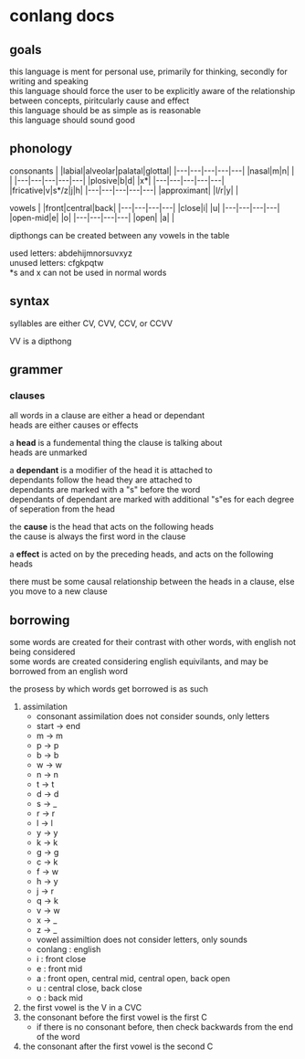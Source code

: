 
# conlang docs

## goals

this language is ment for personal use, primarily for thinking, secondly for writing and speaking  
this language should force the user to be explicitly aware of the relationship between concepts, piritcularly cause and effect  
this language should be as simple as is reasonable  
this language should sound good  

## phonology

consonants
| |labial|alveolar|palatal|glottal|
|---|---|---|---|---|
|nasal|m|n| | |
|---|---|---|---|---|
|plosive|b|d| |x*|
|---|---|---|---|---|
|fricative|v|s*/z|j|h|
|---|---|---|---|---|
|approximant| |l/r|y| |

vowels
| |front|central|back|
|---|---|---|---|
|close|i| |u|
|---|---|---|---|
|open-mid|e| |o|
|---|---|---|---|
|open| |a| |

dipthongs can be created between any vowels in the table  

used letters: abdehijmnorsuvxyz  
unused letters: cfgkpqtw  
\*s and x can not be used in normal words  

## syntax

syllables are either CV, CVV, CCV, or CCVV  

VV is a dipthong  

## grammer

### clauses

all words in a clause are either a head or dependant  
heads are either causes or effects  

a **head** is a fundemental thing the clause is talking about  
    heads are unmarked  

a **dependant** is a modifier of the head it is attached to  
    dependants follow the head they are attached to  
    dependants are marked with a "s" before the word  
    dependants of dependant are marked with additional "s"es for each degree of seperation from the head  

the **cause** is the head that acts on the following heads  
    the cause is always the first word in the clause  

a **effect** is acted on by the preceding heads, and acts on the following heads  

there must be some causal relationship between the heads in a clause, else you move to a new clause  

## borrowing

some words are created for their contrast with other words, with english not being considered  
some words are created considering english equivilants, and may be borrowed from an english word  

the prosess by which words get borrowed is as such  

1. assimilation
    - consonant assimilation does not consider sounds, only letters
    - start -> end
    - m -> m
    - p -> p
    - b -> b
    - w -> w
    - n -> n
    - t -> t
    - d -> d
    - s -> _
    - r -> r
    - l -> l
    - y -> y
    - k -> k
    - g -> g
    - c -> k
    - f -> w
    - h -> y
    - j -> r
    - q -> k
    - v -> w
    - x -> _
    - z -> _
    - vowel assimiltion does not consider letters, only sounds
    - conlang : english 
    - i : front close
    - e : front mid
    - a : front open, central mid, central open, back open
    - u : central close, back close
    - o : back mid
2. the first vowel is the V in a CVC
3. the consonant before the first vowel is the first C
    - if there is no consonant before, then check backwards from the end of the word
4. the consonant after the first vowel is the second C

